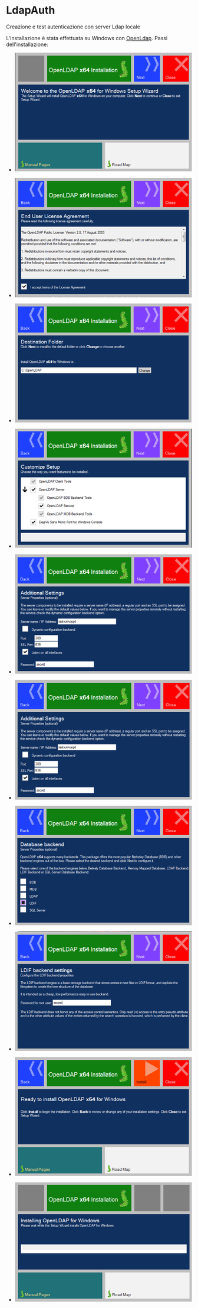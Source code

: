 # LdapAuth
Creazione e test autenticazione con server Ldap locale

L'installazione è stata effettuata su Windows con [OpenLdap](https://www.openldap.org/).
Passi dell'installazione:

- ![Image 1](https://github.com/davideDI/LdapAuth/blob/master/images/Immagine1.png)

- ![Image 2](https://github.com/davideDI/LdapAuth/blob/master/images/Immagine2.png)

- ![Image 3](https://github.com/davideDI/LdapAuth/blob/master/images/Immagine3.png)

- ![Image 4](https://github.com/davideDI/LdapAuth/blob/master/images/Immagine4.png)

- ![Image 5](https://github.com/davideDI/LdapAuth/blob/master/images/Immagine5.png)

- ![Image 5](https://github.com/davideDI/LdapAuth/blob/master/images/Immagine5.png)

- ![Image 6](https://github.com/davideDI/LdapAuth/blob/master/images/Immagine6.png)

- ![Image 7](https://github.com/davideDI/LdapAuth/blob/master/images/Immagine7.png)

- ![Image 8](https://github.com/davideDI/LdapAuth/blob/master/images/Immagine8.png)

- ![Image 9](https://github.com/davideDI/LdapAuth/blob/master/images/Immagine9.png)